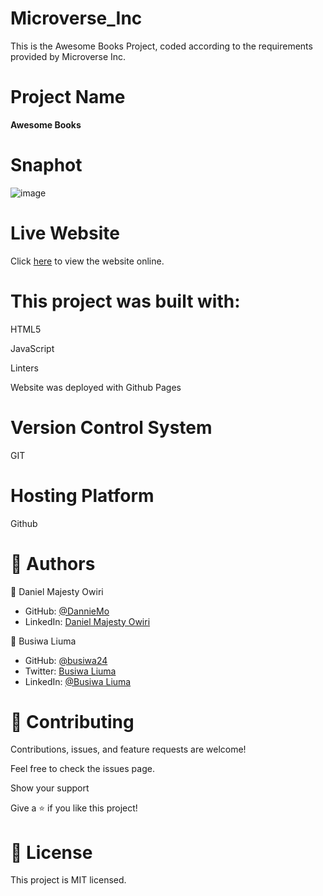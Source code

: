 # Microverse_Inc

This is the Awesome Books Project, coded according to the requirements provided by Microverse Inc.

# Project Name

**Awesome Books**

# Snaphot
![image](https://user-images.githubusercontent.com/53879944/129606321-f68218e6-297d-407b-b432-9534980fe863.png)



# Live Website

Click [here]() to view the website online.

# This project was built with:

HTML5

JavaScript

Linters

Website was deployed with Github Pages

# Version Control System

GIT

# Hosting Platform

Github

# 👤 Authors

👤 Daniel Majesty Owiri

- GitHub: [@DannieMo](https://github.com/DannieMo)
- LinkedIn: [Daniel Majesty Owiri](linkedin.com/in/daniel-majesty-owiri-85175616b)

👤 Busiwa Liuma

- GitHub: [@busiwa24](https://github.com/Busiwa24)
- Twitter: [Busiwa Liuma](https://twitter.com/busiwaliuma)
- LinkedIn: [@Busiwa Liuma](https://www.linkedin.com/in/busiwa-liuma-28385b80/)


# 🤝 Contributing

Contributions, issues, and feature requests are welcome!

Feel free to check the issues page.

Show your support

Give a ⭐️ if you like this project!

# 📝 License

This project is MIT licensed.
